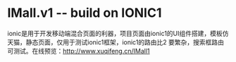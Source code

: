 # IMall.v1 -- build on IONIC1
ionic是用于开发移动端混合页面的利器，项目页面由ionic1的UI组件搭建，模板仿天猫，静态页面，仅用于测试ionic1框架，ionic1的路由比2 要繁杂，搜索框路由可测试。在线预览：http://www.xuqifeng.cn/IMall1
